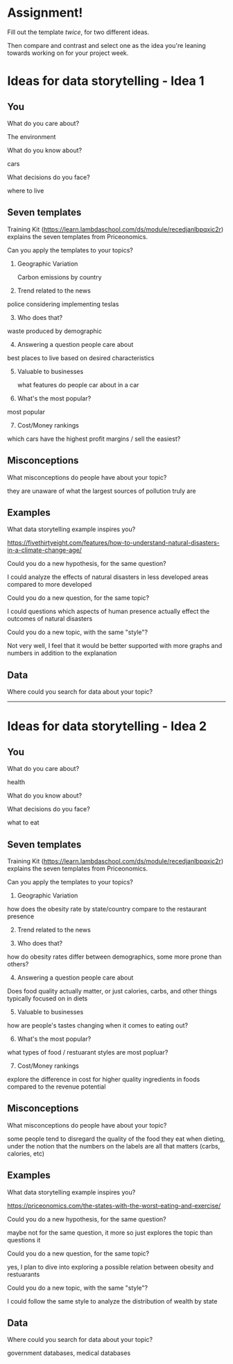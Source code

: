 # Assignment!

Fill out the template *twice*, for two different ideas.

Then compare and contrast and select one as the idea you're leaning towards
working on for your project week.


# Ideas for data storytelling - Idea 1

## You

What do you care about?

  The environment

What do you know about?

  cars

What decisions do you face?

  where to live

## Seven templates

Training Kit (https://learn.lambdaschool.com/ds/module/recedjanlbpqxic2r) explains the seven templates from Priceonomics.

Can you apply the templates to your topics? 

1. Geographic Variation

   Carbon emissions by country

2. Trend related to the news
  
  police considering implementing teslas 

3. Who does that?

  waste produced by demographic

4. Answering a question people care about

  best places to live based on desired characteristics

5. Valuable to businesses

   what features do people car about in a car

6. What's the most popular?

  most popular 

7. Cost/Money rankings

  which cars have the highest profit margins / sell the easiest?

## Misconceptions

What misconceptions do people have about your topic?

  they are unaware of what the largest sources of pollution truly are

## Examples

What data storytelling example inspires you?

  https://fivethirtyeight.com/features/how-to-understand-natural-disasters-in-a-climate-change-age/

Could you do a new hypothesis, for the same question?

I could analyze the effects of natural disasters in less developed areas compared to more developed

Could you do a new question, for the same topic?

I could questions which aspects of human presence actually effect the outcomes of natural disasters

Could you do a new topic, with the same "style"?

Not very well, I feel that it would be better supported with more graphs and numbers in addition to the explanation

## Data

Where could you search for data about your topic?

---

# Ideas for data storytelling - Idea 2

## You

What do you care about?

health

What do you know about?


What decisions do you face?

what to eat

## Seven templates

Training Kit (https://learn.lambdaschool.com/ds/module/recedjanlbpqxic2r) explains the seven templates from Priceonomics.

Can you apply the templates to your topics? 

1. Geographic Variation

  how does the obesity rate by state/country compare to the restaurant presence

2. Trend related to the news

  

3. Who does that?

  how do obesity rates differ between demographics, some more prone than others?

4. Answering a question people care about

  Does food quality actually matter, or just calories, carbs, and other things typically focused on in diets

5. Valuable to businesses

  how are people's tastes changing when it comes to eating out?

6. What's the most popular?

  what types of food / restuarant styles are most popluar? 

7. Cost/Money rankings

  explore the difference in cost for higher quality ingredients in foods compared to the revenue potential
  
## Misconceptions

What misconceptions do people have about your topic?
  
  some people tend to disregard the quality of the food they eat when dieting, under the notion that the numbers on the labels are all that matters (carbs, calories, etc)
  
## Examples

What data storytelling example inspires you?

  https://priceonomics.com/the-states-with-the-worst-eating-and-exercise/

Could you do a new hypothesis, for the same question?

  maybe not for the same question, it more so just explores the topic than questions it
 
Could you do a new question, for the same topic?

   yes, I plan to dive into exploring a possible relation between obesity and restuarants

Could you do a new topic, with the same "style"?

   I could follow the same style to analyze the distribution of wealth by state

## Data

Where could you search for data about your topic?

 government databases, medical databases
